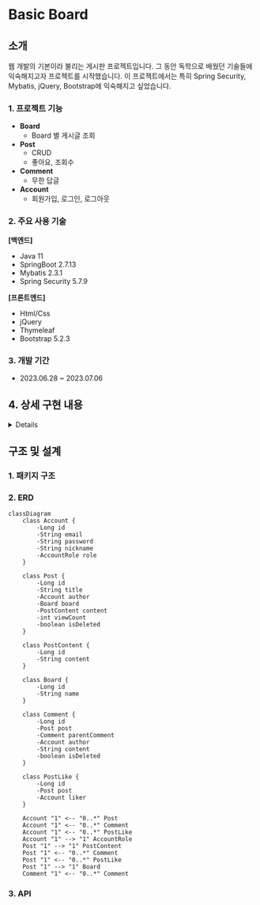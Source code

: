 # Basic Board

## 소개

웹 개발의 기본이라 불리는 게시판 프로젝트입니다. 그 동안 독학으로 배웠던 기술들에 익숙해지고자 프로젝트를 시작했습니다.
이 프로젝트에서는 특히 Spring Security, Mybatis, jQuery, Bootstrap에 익숙해지고 싶었습니다.

### 1. 프로젝트 기능

- **Board**
  - Board 별 게시글 조회
- **Post**
  - CRUD
  - 좋아요, 조회수
- **Comment**
  - 무한 답글
- **Account**
  - 회원가입, 로그인, 로그아웃

### 2. 주요 사용 기술

**[백엔드]**

- Java 11
- SpringBoot 2.7.13
- Mybatis 2.3.1
- Spring Security 5.7.9

**[프론트엔드]**

- Html/Css
- jQuery
- Thymeleaf
- Bootstrap 5.2.3

### 3. 개발 기간

- 2023.06.28 ~ 2023.07.06

## 4. 상세 구현 내용

<details>

### 4.1 Board 별 게시글 조회

Board 페이지에서는 각 Board에 소속 된 Post 목록을 보여줍니다.
이 프로젝트에서는 "자유게시판"과 "FAQ"를 name으로 갖는 Board가 있습니다.

테이블의 각 Post는 로그인한 사용자가 해당 Post에 "좋아요"를 눌렀는지와 기본 Post 정보를 표시합니다.

![자유게시판](https://user-images.githubusercontent.com/61798028/251458884-29c918d7-a295-4006-8fcc-deb82b5fac8f.png)

![FAQ](https://user-images.githubusercontent.com/61798028/251458879-b4438c9e-434f-40cc-b29f-5d3a90698461.png)

### 4.2 Post CRUD

[게시글 조회]

![조회](https://user-images.githubusercontent.com/61798028/251458906-da32b026-56d1-4af9-86bf-89a1682ccea3.png)

[게시글 작성]

![작성](https://user-images.githubusercontent.com/61798028/251458909-b2a69527-0fe0-444a-a1a1-48eb045ccd24.png)

[게시글 수정]

![수정](https://user-images.githubusercontent.com/61798028/251458916-e2b91a77-0e8e-48f2-be32-63c490425a01.png)

[게시글 삭제]

이미지는 없지만, 삭제를 누르면 Post를 soft delet하여 조회 시에 제외합니다.

### 4.3 좋아요/조회수

PostLike 테이블에서 `post_id`와 `post_liker`를 묶어 Unique를 지정하여 "좋아요" 중복을 방지했습니다.

PostContent를 포함하여 조회 시에는 조회수가 증가하도록 했습니다.

![좋아요](https://user-images.githubusercontent.com/61798028/251458900-8ce89efa-457e-4c0d-a8db-da5c2b1b8cdd.gif)

### 4.4 무한 답글

백엔드에서는 복잡할 것 없이 자식 Comment가 부모 Comment의 Id를 fk로 보유하고, 댓글 조회 시 Post에 속하는 댓글을 전부 전달합니다.

Ajax로 comment 리스트를 받은 jQuery가 재귀적인 방식으로 comment를 정렬하여 표시합니다.

![무한답글테스트](https://user-images.githubusercontent.com/61798028/251458892-69267eff-1f3b-4501-917e-159fa409c71f.png)

### 4.5 회원가입, 로그인, 로그아웃

> "회원가입, 로그인, 로그아웃"에 대한 이미지는 간단하게 `email`, `password`를 받는 형태여서 제외했습니다.
> 대신 각 기능이 어떤 식으로 구현되었는지 상세 설명을 남기겠습니다.

[회원가입]

입력된 email과 bcrypt로 암호화된 password를 저장합니다.

[로그인]

로그인은 form 방식을 사용하지 않고, ajax 방식으로 `email`, `password`를 전달하여 로그인하도록 했습니다. (학습 목적)

로그인은 다음의 순서로 인증이 진행 됩니다.

1. `AjaxLoginProcessingFilter`
  - 로그인 인증을 위해 입력 된 데이터 자체를 검증 후 `EmailPasswordAuthenticationToken`를 생성하여 인증을 진행합니다.
2. `AuthenticationManager`
3. `CustomAuthenticationProvider`
  - 3.1 인증 전의 `EmailPasswordAuthenticationToken`(Authentication)을 받습니다.
  - 3.2 `CustomUserDetailsService`로부터 로그인 정보를 포함하는 `CustomUserDetails`를 받아 로그인을 검증합니다.
  - 3.3 인증이 완료 된 새로운 `EmailPasswordAuthenticationToken` 생성합니다.
    
    -> 인증 후의 Authentication은 다른 클래스를 사용해도 좋을 듯 하지만, 이 프로젝트에서는 인증 전과 동일한 Authentication을 사용했습니다.

[로그아웃]

특정 URL(`/api/v1/logout-proc`)으로 Get 요청이 들어오면 세션과 세션 쿠키를 삭제합니다.

</details>

## 구조 및 설계

### 1. 패키지 구조

### 2. ERD

```mermaid
classDiagram
    class Account {
        -Long id
        -String email
        -String password
        -String nickname
        -AccountRole role
    }

    class Post {
        -Long id
        -String title
        -Account author
        -Board board
        -PostContent content
        -int viewCount
        -boolean isDeleted
    }

    class PostContent {
        -Long id
        -String content
    }

    class Board {
        -Long id
        -String name
    }

    class Comment {
        -Long id
        -Post post
        -Comment parentComment
        -Account author
        -String content
        -boolean isDeleted
    }

    class PostLike {
        -Long id
        -Post post
        -Account liker
    }

    Account "1" <-- "0..*" Post
    Account "1" <-- "0..*" Comment
    Account "1" <-- "0..*" PostLike
    Account "1" --> "1" AccountRole
    Post "1" --> "1" PostContent
    Post "1" <-- "0..*" Comment
    Post "1" <-- "0..*" PostLike
    Post "1" --> "1" Board
    Comment "1" <-- "0..*" Comment
```

### 3. API